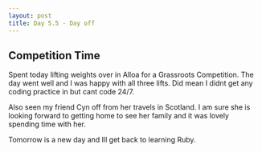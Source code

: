 ```yaml
---
layout: post
title: Day 5.5 - Day off
---
```


## Competition Time

Spent today lifting weights over in Alloa for a Grassroots Competition. The day went well and I was happy with all three lifts. Did mean I didnt get any coding practice in but cant code 24/7. 

Also seen my friend Cyn off from her travels in Scotland. I am sure she is looking forward to getting home to see her family and it was lovely spending time with her. 

Tomorrow is a new day and Ill get back to learning Ruby.  
